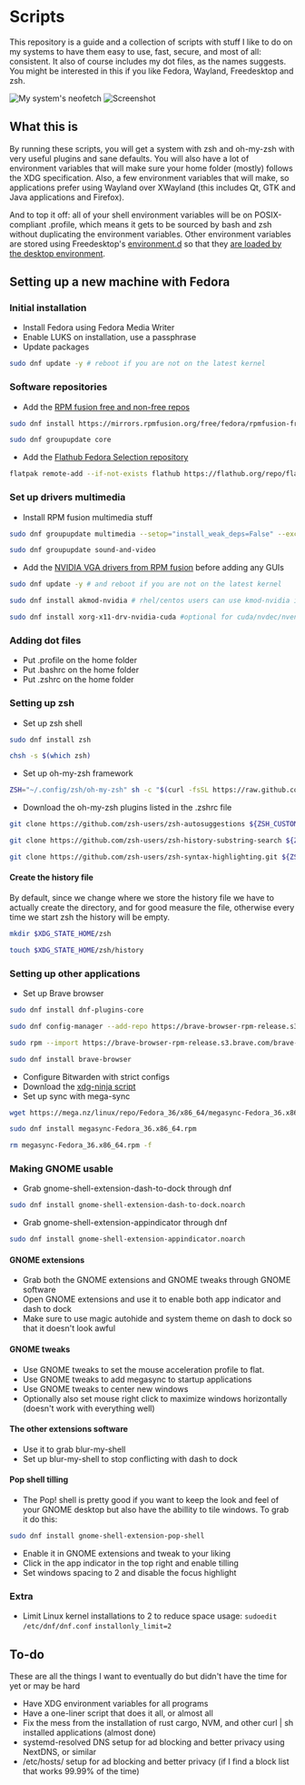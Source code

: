 # Scripts

This repository is a guide and a collection of scripts with stuff I like to do on my systems to have them easy to use, fast, secure, and most of all: consistent. It also of course includes my dot files, as the names suggests. You might be interested in this if you like Fedora, Wayland, Freedesktop and zsh.

![My system's neofetch](https://user-images.githubusercontent.com/37254797/177683255-17c8092a-518a-46ef-bf67-4fb5a4cc15db.png)
![Screenshot](https://user-images.githubusercontent.com/37254797/181867608-4cac8ba0-bff9-4ceb-8022-ffd5454847d2.png)

## What this is

By running these scripts, you will get a system with zsh and oh-my-zsh with very useful plugins and sane defaults.
You will also have a lot of environment variables that will make sure your home folder (mostly) follows the XDG specification.
Also, a few environment variables that will make, so applications prefer using Wayland over XWayland (this includes Qt, GTK and Java applications and Firefox).

And to top it off: all of your shell environment variables will be on POSIX-compliant .profile, which means it gets to be sourced by bash and zsh without duplicating the environment variables. Other environment variables are stored using Freedesktop's [environment.d](https://www.freedesktop.org/software/systemd/man/environment.d.html) so that they [are loaded by the desktop environment](https://wiki.archlinux.org/title/environment_variables#Wayland_environment).

## Setting up a new machine with Fedora

### Initial installation

- Install Fedora using Fedora Media Writer
- Enable LUKS on installation, use a passphrase
- Update packages
```bash
sudo dnf update -y # reboot if you are not on the latest kernel
```

### Software repositories

- Add the [RPM fusion free and non-free repos](https://rpmfusion.org/Configuration/)
```bash
sudo dnf install https://mirrors.rpmfusion.org/free/fedora/rpmfusion-free-release-$(rpm -E %fedora).noarch.rpm https://mirrors.rpmfusion.org/nonfree/fedora/rpmfusion-nonfree-release-$(rpm -E %fedora).noarch.rpm
```
```bash
sudo dnf groupupdate core
```

- Add the [Flathub Fedora Selection repository](https://flatpak.org/setup/Fedora)
```bash
flatpak remote-add --if-not-exists flathub https://flathub.org/repo/flathub.flatpakrepo
```

### Set up drivers multimedia

- Install RPM fusion multimedia stuff 
```bash
sudo dnf groupupdate multimedia --setop="install_weak_deps=False" --exclude=PackageKit-gstreamer-plugin
```
```bash
sudo dnf groupupdate sound-and-video
```

- Add the [NVIDIA VGA drivers from RPM fusion](https://rpmfusion.org/Howto/NVIDIA) before adding any GUIs
```bash
sudo dnf update -y # and reboot if you are not on the latest kernel
```
```bash
sudo dnf install akmod-nvidia # rhel/centos users can use kmod-nvidia instead
```
```bash
sudo dnf install xorg-x11-drv-nvidia-cuda #optional for cuda/nvdec/nvenc support
```

### Adding dot files

- Put .profile on the home folder
- Put .bashrc on the home folder
- Put .zshrc on the home folder

### Setting up zsh

- Set up zsh shell
```bash
sudo dnf install zsh
```
```bash
chsh -s $(which zsh)
```
- Set up oh-my-zsh framework
```bash
ZSH="~/.config/zsh/oh-my-zsh" sh -c "$(curl -fsSL https://raw.github.com/ohmyzsh/ohmyzsh/master/tools/install.sh)"
```
- Download the oh-my-zsh plugins listed in the .zshrc file
```bash
git clone https://github.com/zsh-users/zsh-autosuggestions ${ZSH_CUSTOM:-~/.config/zsh/oh-my-zsh/custom}/plugins/zsh-autosuggestions 
```
```bash
git clone https://github.com/zsh-users/zsh-history-substring-search ${ZSH_CUSTOM:-~/.config/zsh/oh-my-zsh/custom}/plugins/zsh-history-substring-search
```
```bash
git clone https://github.com/zsh-users/zsh-syntax-highlighting.git ${ZSH_CUSTOM:-~/.config/zsh/oh-my-zsh/custom}/plugins/zsh-syntax-highlighting
```

#### Create the history file

By default, since we change where we store the history file we have to actually create the directory, and for good measure the file, otherwise every time we start zsh the history will be empty.

```bash
mkdir $XDG_STATE_HOME/zsh
```
```bash
touch $XDG_STATE_HOME/zsh/history
```


### Setting up other applications

- Set up Brave browser
```bash
sudo dnf install dnf-plugins-core
```
```bash
sudo dnf config-manager --add-repo https://brave-browser-rpm-release.s3.brave.com/x86_64/
```
```bash
sudo rpm --import https://brave-browser-rpm-release.s3.brave.com/brave-core.asc
```
```bash
sudo dnf install brave-browser
```
- Configure Bitwarden with strict configs
- Download the [xdg-ninja script](https://github.com/b3nj5m1n/xdg-ninja)
- Set up sync with mega-sync
```bash
wget https://mega.nz/linux/repo/Fedora_36/x86_64/megasync-Fedora_36.x86_64.rpm
```
```bash
sudo dnf install megasync-Fedora_36.x86_64.rpm
```
```bash
rm megasync-Fedora_36.x86_64.rpm -f
```

### Making GNOME usable

- Grab gnome-shell-extension-dash-to-dock through dnf
```bash
sudo dnf install gnome-shell-extension-dash-to-dock.noarch
```
- Grab gnome-shell-extension-appindicator through dnf
```bash
sudo dnf install gnome-shell-extension-appindicator.noarch
```

#### GNOME extensions

- Grab both the GNOME extensions and GNOME tweaks through GNOME software
- Open GNOME extensions and use it to enable both app indicator and dash to dock
- Make sure to use magic autohide and system theme on dash to dock so that it doesn't look awful

#### GNOME tweaks

- Use GNOME tweaks to set the mouse acceleration profile to flat.
- Use GNOME tweaks to add megasync to startup applications
- Use GNOME tweaks to center new windows
- Optionally also set mouse right click to maximize windows horizontally (doesn't work with everything well)

#### The other extensions software

- Use it to grab blur-my-shell
- Set up blur-my-shell to stop conflicting with dash to dock

#### Pop shell tilling

- The Pop! shell is pretty good if you want to keep the look and feel of your GNOME desktop but also have the abillity to tile windows. To grab it do this:
```bash
sudo dnf install gnome-shell-extension-pop-shell
```
- Enable it in GNOME extensions and tweak to your liking
- Click in the app indicator in the top right and enable tilling
- Set windows spacing to 2 and disable the focus highlight

### Extra

- Limit Linux kernel installations to 2 to reduce space usage:
`sudoedit /etc/dnf/dnf.conf`
`installonly_limit=2`


## To-do

These are all the things I want to eventually do but didn't have the time for yet or may be hard

- Have XDG environment variables for all programs
- Have a one-liner script that does it all, or almost all
- Fix the mess from the installation of rust cargo, NVM, and other curl | sh installed applications (almost done)
- systemd-resolved DNS setup for ad blocking and better privacy using NextDNS, or similar
- /etc/hosts/ setup for ad blocking and better privacy (if I find a block list that works 99.99% of the time)
